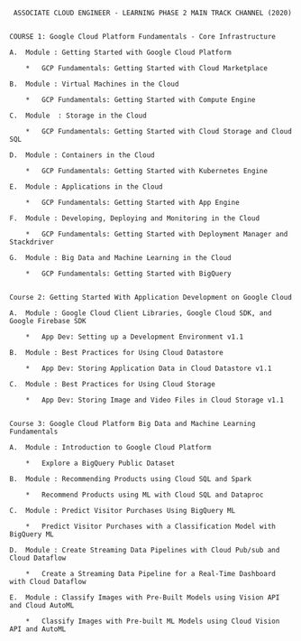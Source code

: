 			
	 ASSOCIATE CLOUD ENGINEER - LEARNING PHASE 2 MAIN TRACK CHANNEL (2020)


	COURSE 1: Google Cloud Platform Fundamentals - Core Infrastructure
	
	A.	Module : Getting Started with Google Cloud Platform

		*	GCP Fundamentals: Getting Started with Cloud Marketplace

	B.	Module : Virtual Machines in the Cloud

		*	GCP Fundamentals: Getting Started with Compute Engine

	C.	Module	: Storage in the Cloud

		*	GCP Fundamentals: Getting Started with Cloud Storage and Cloud SQL

	D.	Module : Containers in the Cloud

		*	GCP Fundamentals: Getting Started with Kubernetes Engine

	E.	Module : Applications in the Cloud

		*	GCP Fundamentals: Getting Started with App Engine

	F.	Module : Developing, Deploying and Monitoring in the Cloud

		*	GCP Fundamentals: Getting Started with Deployment Manager and Stackdriver

	G.	Module : Big Data and Machine Learning in the Cloud

		*	GCP Fundamentals: Getting Started with BigQuery


	Course 2: Getting Started With Application Development on Google Cloud

	A.	Module : Google Cloud Client Libraries, Google Cloud SDK, and Google Firebase SDK

		*	App Dev: Setting up a Development Environment v1.1

	B.	Module : Best Practices for Using Cloud Datastore

		*	App Dev: Storing Application Data in Cloud Datastore v1.1

	C.	Module : Best Practices for Using Cloud Storage

		*	App Dev: Storing Image and Video Files in Cloud Storage v1.1


	Course 3: Google Cloud Platform Big Data and Machine Learning Fundamentals

	A.	Module : Introduction to Google Cloud Platform

		*	Explore a BigQuery Public Dataset

	B.	Module : Recommending Products using Cloud SQL and Spark

		*	Recommend Products using ML with Cloud SQL and Dataproc

	C.	Module : Predict Visitor Purchases Using BigQuery ML

		*	Predict Visitor Purchases with a Classification Model with BigQuery ML

	D.	Module : Create Streaming Data Pipelines with Cloud Pub/sub and Cloud Dataflow

		*	Create a Streaming Data Pipeline for a Real-Time Dashboard with Cloud Dataflow

	E.	Module : Classify Images with Pre-Built Models using Vision API and Cloud AutoML

		*	Classify Images with Pre-built ML Models using Cloud Vision API and AutoML

